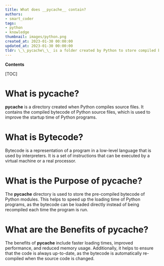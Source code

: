```yaml
---
title: What does __pycache__ contain?
authors:
- smart_coder
tags:
- python
- knowledge
thumbnail: images/python.png
created_at: 2023-01-30 00:00:00
updated_at: 2023-01-30 00:00:00
tldr: \_\_pycache\_\_ is a folder created by Python to store compiled bytecode files for faster loading.
---
```


**Contents**

[TOC]

# What is __pycache__?
__pycache__ is a directory created when Python compiles source files. It contains the compiled bytecode of Python source files, which is used to improve the startup time of Python programs.

# What is Bytecode?
Bytecode is a representation of a program in a low-level language that is used by interpreters. It is a set of instructions that can be executed by a virtual machine or a real processor.

# What is the Purpose of __pycache__?
The __pycache__ directory is used to store the pre-compiled bytecode of Python modules. This helps to speed up the loading time of Python programs, as the bytecode can be loaded directly instead of being recompiled each time the program is run.

# What are the Benefits of __pycache__?
The benefits of __pycache__ include faster loading times, improved performance, and reduced memory usage. Additionally, it helps to ensure that the code is always up-to-date, as the bytecode is automatically re-compiled when the source code is changed.
